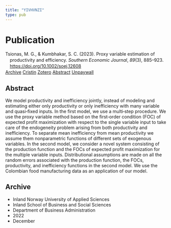 ```yaml
---
title: "YIVHVNZI"
type: pub
---
```

<h1>Publication</h1>
<article id="csl-bib-container-YIVHVNZI" class="csl-bib-container">
  <div class="csl-bib-body" style="line-height: 1.35; padding-left: 1em; text-indent:-1em;">
  <div class="csl-entry">Tsionas, M. G., &amp; Kumbhakar, S. C. (2023). Proxy variable estimation of productivity and efficiency. <i>Southern Economic Journal</i>, <i>89</i>(3), 885&#x2013;923. <a href="https://doi.org/10.1002/soej.12608">https://doi.org/10.1002/soej.12608</a></div>
</div>
  <div class="csl-bib-buttons">
    <a href="#taxonomy-article-YIVHVNZI" class="csl-bib-button">Archive</a>
    <a href="https://app.cristin.no/results/show.jsf?id=2089238" alt="Cristin URL" class="csl-bib-button">Cristin</a>
    <a href="http://zotero.org/groups/5402882/items/YIVHVNZI" alt="Zotero URL" class="csl-bib-button">Zotero</a>
    <a href="#abstract-article-YIVHVNZI" class="csl-bib-button">Abstract</a>
    <a href="https://doi.org/10.1002/soej.12608" class="csl-bib-button">Unpaywall</a>
  </div>
  <div id="csl-bib-meta-container-YIVHVNZI"></div>
</article>
<div id="csl-bib-meta-YIVHVNZI" class="csl-bib-meta">
  <article id="abstract-article-YIVHVNZI" class="abstract-article">
    <h1>Abstract</h1>
    We model productivity and inefficiency jointly, instead of modeling and estimating either only productivity or only inefficiency with many variable and quasi‐fixed inputs. In the first model, we use a multi‐step procedure. We use the proxy variable method based on the first‐order condition (FOC) of expected profit maximization with respect to the single variable input to take care of the endogeneity problem arising from both productivity and inefficiency. To separate mean inefficiency from mean productivity we assume them nonparametric functions of different sets of exogenous variables. In the second model, we consider a novel system consisting of the production function and the FOCs of expected profit maximization for the multiple variable inputs. Distributional assumptions are made on all the random errors associated with the production function, the FOCs, productivity, and inefficiency functions in the second model. We use the Colombian food manufacturing data as an application of our model.
  </article>
  <article id="taxonomy-article-YIVHVNZI" class="taxonomy-article">
    <h1>Archive</h1>
    <ul>
      <li>Inland Norway University of Applied Sciences</li>
      <li>Inland School of Business and Social Sciences</li>
      <li>Department of Business Administration</li>
      <li>2022</li>
      <li>December</li>
    </ul>
  </article>
</div>
